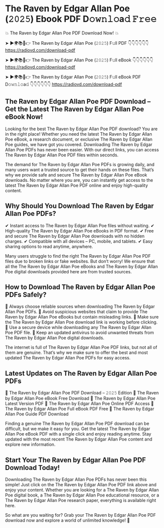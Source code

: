 # The Raven by Edgar Allan Poe (𝟸𝟶𝟸𝟻) Ebook PDF D𝚘𝚠𝚗𝚕𝚘a𝚍 𝙵𝚛𝚎𝚎

💥 The Raven by Edgar Allan Poe PDF Download Now! 💥

➤ ►🌍📚📱👉 The Raven by Edgar Allan Poe (𝟸𝟶𝟸𝟻) F𝚞ll PDF 👇👇👇👇👇👇
https://radiovd.com/download-pdf

➤ ►🌍📚📱👉 The Raven by Edgar Allan Poe (𝟸𝟶𝟸𝟻) F𝚞ll eBook 👇👇👇👇👇👇
https://radiovd.com/download-pdf

➤ ►🌍📚📱👉 The Raven by Edgar Allan Poe (𝟸𝟶𝟸𝟻) F𝚞ll eBook PDF D𝚘𝚠𝚗𝚕𝚘a𝚍 👇👇👇👇👇👇
https://radiovd.com/download-pdf

## The Raven by Edgar Allan Poe PDF Download – Get the Latest The Raven by Edgar Allan Poe eBook Now!

Looking for the best The Raven by Edgar Allan Poe PDF download? You are in the right place! Whether you need the latest The Raven by Edgar Allan Poe eBook, a research document, or exclusive The Raven by Edgar Allan Poe guides, we have got you covered. Downloading The Raven by Edgar Allan Poe PDFs has never been easier. With our direct links, you can access The Raven by Edgar Allan Poe PDF files within seconds.

The demand for The Raven by Edgar Allan Poe PDFs is growing daily, and many users want a trusted source to get their hands on these files. That’s why we provide safe and secure The Raven by Edgar Allan Poe eBook downloads. No matter where you are, you can instantly get access to the latest The Raven by Edgar Allan Poe PDF online and enjoy high-quality content.

## Why Should You Download The Raven by Edgar Allan Poe PDFs?

✔ Instant access to The Raven by Edgar Allan Poe files without waiting.
✔ High-quality The Raven by Edgar Allan Poe eBooks in PDF format.
✔ Free and secure The Raven by Edgar Allan Poe downloads with no hidden charges.
✔ Compatible with all devices – PC, mobile, and tablets.
✔ Easy sharing options to read anytime, anywhere.

Many users struggle to find the right The Raven by Edgar Allan Poe PDF files due to broken links or fake websites. But don’t worry! We ensure that all the The Raven by Edgar Allan Poe eBooks and The Raven by Edgar Allan Poe digital downloads provided here are from trusted sources.

## How to Download The Raven by Edgar Allan Poe PDFs Safely?

📌 Always choose reliable sources when downloading The Raven by Edgar Allan Poe PDFs.
📌 Avoid suspicious websites that claim to provide The Raven by Edgar Allan Poe eBooks but contain misleading links.
📌 Make sure the The Raven by Edgar Allan Poe download link is working before clicking.
📌 Use a secure device while downloading any The Raven by Edgar Allan Poe PDF file.
📌 Keep an updated antivirus to avoid unwanted threats from The Raven by Edgar Allan Poe digital downloads.

The internet is full of The Raven by Edgar Allan Poe PDF links, but not all of them are genuine. That’s why we make sure to offer the best and most updated The Raven by Edgar Allan Poe PDFs for easy access.

## Latest Updates on The Raven by Edgar Allan Poe PDFs

🔹 The Raven by Edgar Allan Poe PDF Download – 𝟸𝟶𝟸𝟻 Edition
🔹 The Raven by Edgar Allan Poe eBook Free Download
🔹 The Raven by Edgar Allan Poe Latest Version PDF
🔹 The Raven by Edgar Allan Poe Online PDF Access
🔹 The Raven by Edgar Allan Poe Full eBook PDF Free
🔹 The Raven by Edgar Allan Poe Guide PDF Download

Finding a genuine The Raven by Edgar Allan Poe PDF download can be difficult, but we make it easy for you. Get the latest The Raven by Edgar Allan Poe eBook PDF with a single click and enjoy reading anytime. Stay updated with the most recent The Raven by Edgar Allan Poe content and explore new information.

## Start Your The Raven by Edgar Allan Poe PDF Download Today!

Downloading The Raven by Edgar Allan Poe PDFs has never been this simple! Just click on the The Raven by Edgar Allan Poe PDF link above and enjoy your content. Whether you are looking for a The Raven by Edgar Allan Poe digital book, a The Raven by Edgar Allan Poe educational resource, or a The Raven by Edgar Allan Poe research paper, everything is available right here.

So what are you waiting for? Grab your The Raven by Edgar Allan Poe PDF download now and explore a world of unlimited knowledge! 🚀